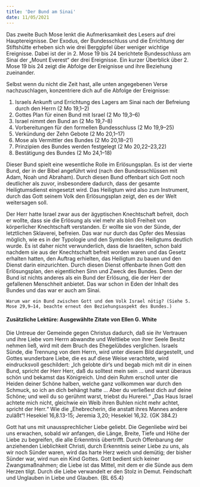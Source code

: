 ```yaml
---
title: 'Der Bund am Sinai'
date: 11/05/2021
---
```


Das zweite Buch Mose lenkt die Aufmerksamkeit des Lesers auf drei Hauptereignisse. Der Exodus, der Bundesschluss und die Errichtung der Stiftshütte erheben sich wie drei Berggipfel über weniger wichtige Ereignisse. Dabei ist der in 2. Mose 19 bis 24 berichtete Bundesschluss am Sinai der „Mount Everest“ der drei Ereignisse. Ein kurzer Überblick über 2. Mose 19 bis 24 zeigt die Abfolge der Ereignisse und ihre Beziehung zueinander.

Selbst wenn du nicht die Zeit hast, alle unten angegebenen Verse nachzuschlagen, konzentriere dich auf die Abfolge der Ereignisse:

1. Israels Ankunft und Errichtung des Lagers am Sinai nach der Befreiung durch den Herrn (2 Mo 19,1–2)
2. Gottes Plan für einen Bund mit Israel (2 Mo 19,3–6)
3. Israel nimmt den Bund an (2 Mo 19,7–8)
4. Vorbereitungen für den formellen Bundesschluss (2 Mo 19,9–25)
5. Verkündung der Zehn Gebote (2 Mo 20,1–17)
6. Mose als Vermittler des Bundes (2 Mo 20,18–21)
7. Prinzipien des Bundes werden festgelegt (2 Mo 20,22–23,22)
8. Bestätigung des Bundes (2 Mo 24,1–18)

Dieser Bund spielt eine wesentliche Rolle im Erlösungsplan. Es ist der vierte Bund, der in der Bibel angeführt wird (nach den Bundesschlüssen mit Adam, Noah und Abraham). Durch diesen Bund offenbart sich Gott noch deutlicher als zuvor, insbesondere dadurch, dass der gesamte Heiligtumsdienst eingesetzt wird. Das Heiligtum wird also zum Instrument, durch das Gott seinem Volk den Erlösungsplan zeigt, den es der Welt weitersagen soll.

Der Herr hatte Israel zwar aus der ägyptischen Knechtschaft befreit, doch er wollte, dass sie die Erlösung als viel mehr als bloß Freiheit von körperlicher Knechtschaft verstanden. Er wollte sie von der Sünde, der letztlichen Sklaverei, befreien. Das war nur durch das Opfer des Messias möglich, wie es in der Typologie und den Symbolen des Heiligtums deutlich wurde. Es ist daher nicht verwunderlich, dass die Israeliten, schon bald nachdem sie aus der Knechtschaft befreit worden waren und das Gesetz erhalten hatten, den Auftrag erhielten, das Heiligtum zu bauen und den Dienst darin einzurichten. Durch diesen Dienst offenbarte ihnen Gott den Erlösungsplan, den eigentlichen Sinn und Zweck des Bundes. Denn der Bund ist nichts anderes als ein Bund der Erlösung, die der Herr der gefallenen Menschheit anbietet. Das war schon in Eden der Inhalt des Bundes und das war er auch am Sinai.

`Warum war ein Bund zwischen Gott und dem Volk Israel nötig? (Siehe 5. Mose 29,9–14, beachte erneut den Beziehungsaspekt des Bundes.)`

#### Zusätzliche Lektüre: Ausgewählte Zitate von Ellen G. White

Die Untreue der Gemeinde gegen Christus dadurch, daß sie ihr Vertrauen und ihre Liebe vom Herrn abwandte und Weltliebe von ihrer Seele Besitz nehmen ließ, wird mit dem Bruch des Ehegelübdes verglichen. Israels Sünde, die Trennung von dem Herrn, wird unter diesem Bild dargestellt, und Gottes wunderbare Liebe, die es auf diese Weise verachtete, wird eindrucksvoll geschildert: „Ich gelobte dir‘s und begab mich mit dir in einen Bund, spricht der Herr Herr, daß du solltest mein sein ... und warst überaus schön und bekamst das Königreich. Und dein Ruhm erscholl unter die Heiden deiner Schöne halben, welche ganz vollkommen war durch den Schmuck, so ich an dich behängt hatte ... Aber du verließest dich auf deine Schöne; und weil du so gerühmt warst, triebst du Hurerei.“ „Das Haus Israel achtete mich nicht, gleichwie ein Weib ihren Buhlen nicht mehr achtet, spricht der Herr.“ Wie die „Ehebrecherin, die anstatt ihres Mannes andere zuläßt“! Hesekiel 16,8.13-15; Jeremia 3,20; Hesekiel 16,32. {GK 384.2}

Gott hat uns mit unaussprechlicher Liebe geliebt. Die Gegenliebe wird bei uns erwachen, sobald wir anfangen, die Länge, Breite, Tiefe und Höhe der Liebe zu begreifen, die alle Erkenntnis übertrifft. Durch Offenbarung der anziehenden Lieblichkeit Christi, durch Erkenntnis seiner Liebe zu uns, als wir noch Sünder waren, wird das harte Herz weich und demütig; der bisher Sünder war, wird nun ein Kind Gottes. Gott bedient sich keiner Zwangsmaßnahmen; die Liebe ist das Mittel, mit dem er die Sünde aus dem Herzen tilgt. Durch die Liebe verwandelt er den Stolz in Demut. Feindschaft und Unglauben in Liebe und Glauben. {BL 65.4}